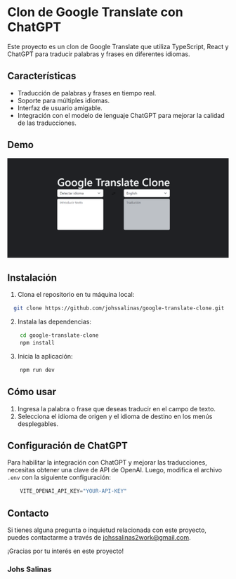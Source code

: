 # Clon de Google Translate con ChatGPT

Este proyecto es un clon de Google Translate que utiliza TypeScript, React y ChatGPT para traducir palabras y frases en diferentes idiomas.

## Características

- Traducción de palabras y frases en tiempo real.
- Soporte para múltiples idiomas.
- Interfaz de usuario amigable.
- Integración con el modelo de lenguaje ChatGPT para mejorar la calidad de las traducciones.

## Demo

![GIF de demostración](demo/demo.png)

## Instalación

1. Clona el repositorio en tu máquina local:

``` bash
  git clone https://github.com/johssalinas/google-translate-clone.git
```

2. Instala las dependencias:

``` bash
    cd google-translate-clone
    npm install
```

3. Inicia la aplicación:

``` bash
    npm run dev
```

## Cómo usar

1. Ingresa la palabra o frase que deseas traducir en el campo de texto.
2. Selecciona el idioma de origen y el idioma de destino en los menús desplegables.

## Configuración de ChatGPT

Para habilitar la integración con ChatGPT y mejorar las traducciones, necesitas obtener una clave de API de OpenAI. Luego, modifica el archivo `.env` con la siguiente configuración:

``` jsx
    VITE_OPENAI_API_KEY="YOUR-API-KEY"
```

## Contacto

Si tienes alguna pregunta o inquietud relacionada con este proyecto, puedes contactarme a través de [johssalinas2work@gmail.com](mailto:johssalinas2work@gmail.com).

¡Gracias por tu interés en este proyecto!

### Johs Salinas

